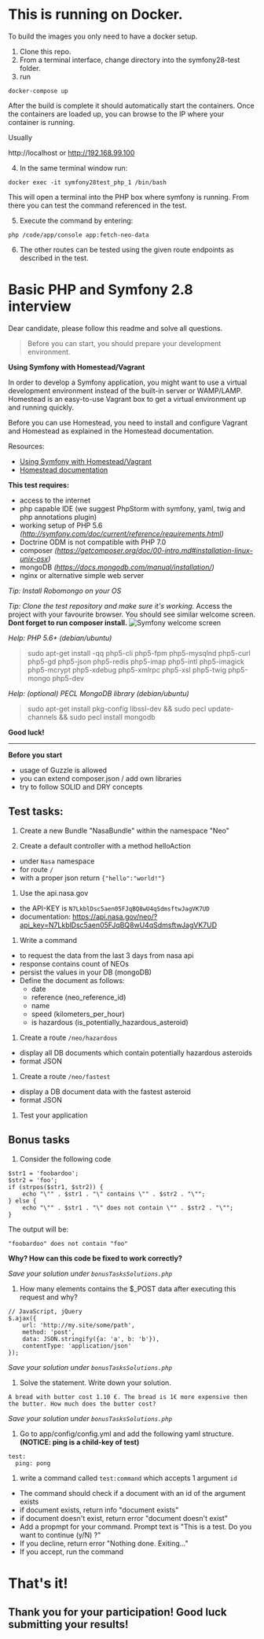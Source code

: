 # This is running on Docker.

To build the images you only need to have a docker setup.

1.  Clone this repo.
2.  From a terminal interface, change directory into the symfony28-test folder.
3.  run
```
docker-compose up
```
After the build is complete it should automatically start the containers.
Once the containers are loaded up, you can browse to the IP where your
container is running.

Usually

http://localhost
or
http://192.168.99.100

4. In the same terminal window run:
```
docker exec -it symfony28test_php_1 /bin/bash
```
This will open a terminal into the PHP box where symfony is running. From there you
can test the command referenced in the test.

5. Execute the command by entering:
```
php /code/app/console app:fetch-neo-data
```
6. The other routes can be tested using the given route endpoints as described in the test.




# Basic PHP and Symfony 2.8 interview

Dear candidate, please follow this readme and solve all questions.

> Before you can start, you should prepare your development environment.

**Using Symfony with Homestead/Vagrant**

In order to develop a Symfony application, you might want to use a virtual development environment instead of the built-in server or WAMP/LAMP. Homestead is an easy-to-use Vagrant box to get a virtual environment up and running quickly.

Before you can use Homestead, you need to install and configure Vagrant and Homestead as explained in the Homestead documentation.

Resources:
- [Using Symfony with Homestead/Vagrant](http://symfony.com/doc/current/cookbook/workflow/homestead.html)
- [Homestead documentation](http://laravel.com/docs/homestead#installation-and-setup)


**This test requires:**
- access to the internet
- php capable IDE (we suggest PhpStorm with symfony, yaml, twig and php annotations plugin)
- working setup of PHP 5.6 *(http://symfony.com/doc/current/reference/requirements.html)*
- Doctrine ODM is not compatible with PHP 7.0
- composer *(https://getcomposer.org/doc/00-intro.md#installation-linux-unix-osx)*
- mongoDB *(https://docs.mongodb.com/manual/installation/)*
- nginx or alternative simple web server

*Tip: Install Robomongo on your OS*

*Tip: Clone the test repository and make sure it's working.*
Access the project with your favourite browser. You should see similar welcome screen. **Dont forget to run composer install.**
![Symfony welcome screen](https://raw.githubusercontent.com/OskHa/php_interview_test/master/symfony_screenshot.png)

*Help: PHP 5.6+ (debian/ubuntu)*
> sudo apt-get install -qq php5-cli php5-fpm php5-mysqlnd php5-curl php5-gd php5-json php5-redis php5-imap php5-intl php5-imagick php5-mcrypt php5-xdebug php5-xmlrpc php5-xsl php5-twig php5-mongo php5-dev

*Help: (optional) PECL MongoDB library (debian/ubuntu)*
> sudo apt-get install pkg-config libssl-dev && sudo pecl update-channels && sudo pecl install mongodb

**Good luck!**


--------


**Before you start**
- usage of Guzzle is allowed
- you can extend composer.json / add own libraries
- try to follow SOLID and DRY concepts


## Test tasks:


1. Create a new Bundle "NasaBundle" within the namespace "Neo"

1. Create a default controller with a method helloAction
  * under `Nasa` namespace
  * for route `/`
  * with a proper json return `{"hello":"world!"}`

1. Use the api.nasa.gov
  * the API-KEY is `N7LkblDsc5aen05FJqBQ8wU4qSdmsftwJagVK7UD`
  * documentation: https://api.nasa.gov/neo/?api_key=N7LkblDsc5aen05FJqBQ8wU4qSdmsftwJagVK7UD

1. Write a command
  * to request the data from the last 3 days from nasa api
  * response contains count of NEOs
  * persist the values in your DB (mongoDB)
  * Define the document as follows:
    * date
    * reference (neo_reference_id)
    * name
    * speed (kilometers_per_hour)
    * is hazardous (is_potentially_hazardous_asteroid)

1. Create a route `/neo/hazardous`
  * display all DB documents which contain potentially hazardous asteroids
  * format JSON

1. Create a route `/neo/fastest`
  * display a DB document data with the fastest asteroid
  * format JSON

1. Test your application



## Bonus tasks

1. Consider the following code
  ```
  $str1 = 'foobardoo';
  $str2 = 'foo';
  if (strpos($str1, $str2)) {
      echo "\"" . $str1 . "\" contains \"" . $str2 . "\"";
  } else {
      echo "\"" . $str1 . "\" does not contain \"" . $str2 . "\"";
  }
  ```

  The output will be:

  `"foobardoo" does not contain "foo"`

  **Why? How can this code be fixed to work correctly?**

  *Save your solution under `bonusTasksSolutions.php`*

1. How many elements contains the $_POST data after executing this request and why?

  ```
  // JavaScript, jQuery
  $.ajax({
      url: 'http://my.site/some/path',
      method: 'post',
      data: JSON.stringify({a: 'a', b: 'b'}),
      contentType: 'application/json'
  });
  ```

  *Save your solution under `bonusTasksSolutions.php`*

1. Solve the statement. Write down your solution.

  ```
  A bread with butter cost 1.10 €. The bread is 1€ more expensive then the butter. How much does the butter cost?
  ```

  *Save your solution under `bonusTasksSolutions.php`*

1. Go to app/config/config.yml and add the following yaml structure. **(NOTICE: ping is a child-key of test)**
  ```
  test:
    ping: pong
  ```

1. write a command called `test:command` which accepts 1 argument `id`
  * The command should check if a document with an id of the argument exists
  * if document exists, return info "document exists"
  * if document doesn't exist, return error "document doesn't exist"
  * Add a propmpt for your command. Prompt text is "This is a test. Do you want to continue (y/N) ?"
  * If you decline, return error "Nothing done. Exiting..."
  * If you accept, run the command


# That's it!
## Thank you for your participation! Good luck submitting your results!
